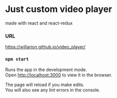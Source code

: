 # Just custom video player 
made with react and react-redux

### URL
https://willarion.github.io/video_player/

### `npm start`

Runs the app in the development mode.<br />
Open [http://localhost:3000](http://localhost:3000) to view it in the browser.

The page will reload if you make edits.<br />
You will also see any lint errors in the console.
